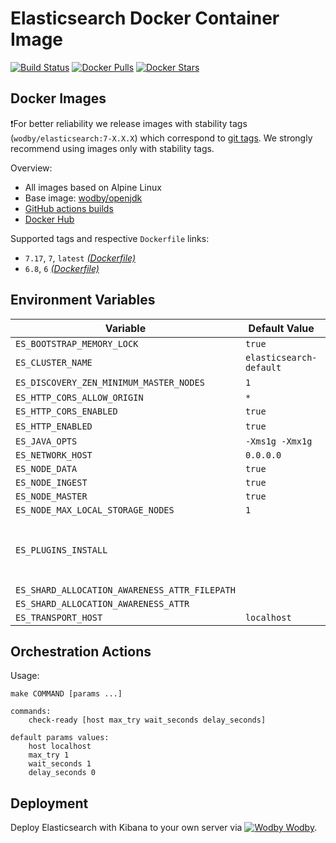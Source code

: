 # Elasticsearch Docker Container Image

[![Build Status](https://github.com/wodby/elasticsearch/workflows/Build%20docker%20image/badge.svg)](https://github.com/wodby/elasticsearch/actions)
[![Docker Pulls](https://img.shields.io/docker/pulls/wodby/elasticsearch.svg)](https://hub.docker.com/r/wodby/elasticsearch)
[![Docker Stars](https://img.shields.io/docker/stars/wodby/elasticsearch.svg)](https://hub.docker.com/r/wodby/elasticsearch)

## Docker Images

❗For better reliability we release images with stability tags (`wodby/elasticsearch:7-X.X.X`) which correspond to [git tags](https://github.com/wodby/elasticsearch/releases). We strongly recommend using images only with stability tags. 

Overview:

- All images based on Alpine Linux
- Base image: [wodby/openjdk](https://github.com/wodby/openjdk)
- [GitHub actions builds](https://github.com/wodby/elasticsearch/actions)
- [Docker Hub](https://hub.docker.com/r/wodby/elasticsearch)

Supported tags and respective `Dockerfile` links:

- `7.17`, `7`, `latest` [_(Dockerfile)_](https://github.com/wodby/elasticsearch/tree/master/Dockerfile)
- `6.8`, `6` [_(Dockerfile)_](https://github.com/wodby/elasticsearch/tree/master/Dockerfile)

## Environment Variables

| Variable                                      | Default Value           | Description                                    |
|-----------------------------------------------|-------------------------|------------------------------------------------|
| `ES_BOOTSTRAP_MEMORY_LOCK`                    | `true`                  |                                                |
| `ES_CLUSTER_NAME`                             | `elasticsearch-default` |                                                |
| `ES_DISCOVERY_ZEN_MINIMUM_MASTER_NODES`       | `1`                     | 6.x only                                       |
| `ES_HTTP_CORS_ALLOW_ORIGIN`                   | `*`                     |                                                |
| `ES_HTTP_CORS_ENABLED`                        | `true`                  |                                                |
| `ES_HTTP_ENABLED`                             | `true`                  | 6.x only                                       |
| `ES_JAVA_OPTS`                                | `-Xms1g -Xmx1g`         |                                                |
| `ES_NETWORK_HOST`                             | `0.0.0.0`               |                                                |
| `ES_NODE_DATA`                                | `true`                  |                                                |
| `ES_NODE_INGEST`                              | `true`                  |                                                |
| `ES_NODE_MASTER`                              | `true`                  |                                                |
| `ES_NODE_MAX_LOCAL_STORAGE_NODES`             | `1`                     |                                                |
| `ES_PLUGINS_INSTALL`                          |                         | Install specified plugins (separated by comma) |
| `ES_SHARD_ALLOCATION_AWARENESS_ATTR_FILEPATH` |                         |                                                |
| `ES_SHARD_ALLOCATION_AWARENESS_ATTR`          |                         |                                                |
| `ES_TRANSPORT_HOST`                           | `localhost`             |                                                |

## Orchestration Actions

Usage:
```
make COMMAND [params ...]
 
commands:
    check-ready [host max_try wait_seconds delay_seconds]
 
default params values:
    host localhost
    max_try 1
    wait_seconds 1
    delay_seconds 0
```

## Deployment

Deploy Elasticsearch with Kibana to your own server via [![Wodby](https://www.google.com/s2/favicons?domain=wodby.com) Wodby](https://wodby.com/stacks/elasticsearch).
